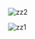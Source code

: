 ![zz2](https://github.com/user-attachments/assets/e54f4c9f-843b-4ae3-85b3-515c673b739e)





![zz1](https://github.com/user-attachments/assets/26522f0b-7f6e-43b8-9298-d24958cd6ec4)
